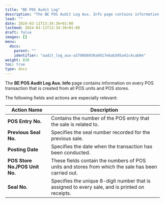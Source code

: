 ```yaml
---
title: "BE POS Audit Log"
description: "The BE POS Audit Log Aux. Info page contains information on every POS transaction that is created from all POS units and POS stores."
lead: ""
date: 2024-03-11T13:34:36+01:00
lastmod: 2024-03-11T13:34:36+01:00
draft: false
images: []
menu:
  docs:
    parent: ""
    identifier: "audit_log_aux-a379866936a6917e6ab505a41c4cab0e"
weight: 830
toc: true
type: docs
---
```


The **BE POS Audit Log Aux. Info** page contains information on every POS transaction that is created from all POS units and POS stores.

The following fields and actions are especially relevant:

| Action Name      | Description |
| ----------- | ----------- |
| **POS Entry No.** | Contains the number of the POS entry that the sale is related to. | 
| **Previous Seal No.** | Specifies the seal number recorded for the previous sale. |
| **Posting Date** | Specifies the date when the transaction has been conducted. |
| **POS Store No./POS Unit No.** | These fields contain the numbers of POS units and stores from which the sale has been carried out. |
| **Seal No.** | Specifies the unique 8-digit number that is assigned to every sale, and is printed on receipts. |
